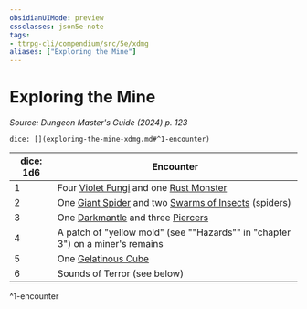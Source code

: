 ```yaml
---
obsidianUIMode: preview
cssclasses: json5e-note
tags:
- ttrpg-cli/compendium/src/5e/xdmg
aliases: ["Exploring the Mine"]
---
```

# Exploring the Mine
*Source: Dungeon Master's Guide (2024) p. 123* 

`dice: [](exploring-the-mine-xdmg.md#^1-encounter)`

| dice: 1d6 | Encounter |
|-----------|-----------|
| 1 | Four [Violet Fungi](3-Mechanics/CLI/bestiary/plant/violet-fungus-xmm.md) and one [Rust Monster](3-Mechanics/CLI/bestiary/monstrosity/rust-monster-xmm.md) |
| 2 | One [Giant Spider](3-Mechanics/CLI/bestiary/beast/giant-spider-xphb.md) and two [Swarms of Insects](3-Mechanics/CLI/bestiary/beast/swarm-of-insects-xmm.md) (spiders) |
| 3 | One [Darkmantle](3-Mechanics/CLI/bestiary/monstrosity/darkmantle-xmm.md) and three [Piercers](3-Mechanics/CLI/bestiary/monstrosity/piercer-xmm.md) |
| 4 | A patch of "yellow mold" (see ""Hazards"" in "chapter 3") on a miner's remains |
| 5 | One [Gelatinous Cube](3-Mechanics/CLI/bestiary/ooze/gelatinous-cube-xmm.md) |
| 6 | Sounds of Terror (see below) |
^1-encounter